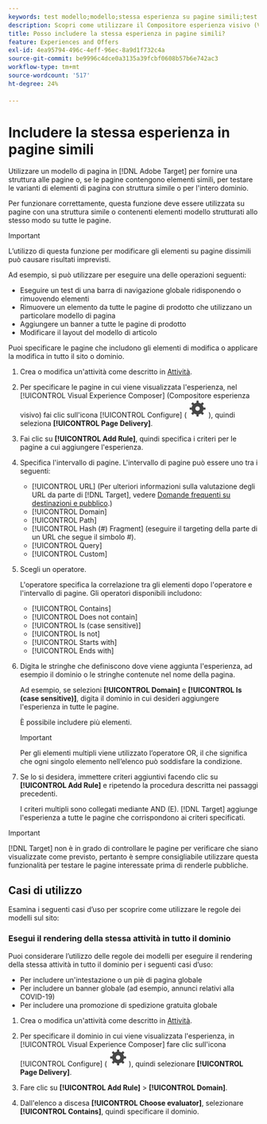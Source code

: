 ```yaml
---
keywords: test modello;modello;stessa esperienza su pagine simili;test template
description: Scopri come utilizzare il Compositore esperienza visivo (VEC) di Adobe [!DNL Target] per includere la stessa esperienza in più pagine con struttura simile o contenenti gli stessi elementi modello.
title: Posso includere la stessa esperienza in pagine simili?
feature: Experiences and Offers
exl-id: 4ea95794-496c-4eff-96ec-8a9d1f732c4a
source-git-commit: be9996c4dce0a3135a39fcbf0608b57b6e742ac3
workflow-type: tm+mt
source-wordcount: '517'
ht-degree: 24%

---
```


# Includere la stessa esperienza in pagine simili

Utilizzare un modello di pagina in [!DNL Adobe Target] per fornire una struttura alle pagine o, se le pagine contengono elementi simili, per testare le varianti di elementi di pagina con struttura simile o per l&#39;intero dominio.

Per funzionare correttamente, questa funzione deve essere utilizzata su pagine con una struttura simile o contenenti elementi modello strutturati allo stesso modo su tutte le pagine.

>[!IMPORTANT]
>
>L’utilizzo di questa funzione per modificare gli elementi su pagine dissimili può causare risultati imprevisti.

Ad esempio, si può utilizzare per eseguire una delle operazioni seguenti:

* Eseguire un test di una barra di navigazione globale ridisponendo o rimuovendo elementi
* Rimuovere un elemento da tutte le pagine di prodotto che utilizzano un particolare modello di pagina
* Aggiungere un banner a tutte le pagine di prodotto
* Modificare il layout del modello di articolo

Puoi specificare le pagine che includono gli elementi di modifica o applicare la modifica in tutto il sito o dominio.

1. Crea o modifica un&#39;attività come descritto in [Attività](/help/main/c-activities/activities.md#concept_D317A95A1AB54674BA7AB65C7985BA03).

1. Per specificare le pagine in cui viene visualizzata l&#39;esperienza, nel [!UICONTROL Visual Experience Composer] (Compositore esperienza visivo) fai clic sull&#39;icona [!UICONTROL Configure] ( ![icona Configura](/help/main/assets/icons/Setting.svg) ), quindi seleziona **[!UICONTROL Page Delivery]**.

1. Fai clic su **[!UICONTROL Add Rule]**, quindi specifica i criteri per le pagine a cui aggiungere l&#39;esperienza.

1. Specifica l&#39;intervallo di pagine. L&#39;intervallo di pagine può essere uno tra i seguenti:

   * [!UICONTROL URL] (Per ulteriori informazioni sulla valutazione degli URL da parte di [!DNL Target], vedere [Domande frequenti su destinazioni e pubblico](/help/main/c-target/c-troubleshooting-targets-and-audiences/troubleshooting-targets-and-audiences.md).)
   * [!UICONTROL Domain]
   * [!UICONTROL Path]
   * [!UICONTROL Hash (#) Fragment] (eseguire il targeting della parte di un URL che segue il simbolo #).
   * [!UICONTROL Query]
   * [!UICONTROL Custom]

1. Scegli un operatore.

   L&#39;operatore specifica la correlazione tra gli elementi dopo l&#39;operatore e l&#39;intervallo di pagine. Gli operatori disponibili includono:

   * [!UICONTROL Contains]
   * [!UICONTROL Does not contain]
   * [!UICONTROL Is (case sensitive)]
   * [!UICONTROL Is not]
   * [!UICONTROL Starts with]
   * [!UICONTROL Ends with]

1. Digita le stringhe che definiscono dove viene aggiunta l&#39;esperienza, ad esempio il dominio o le stringhe contenute nel nome della pagina.

   Ad esempio, se selezioni **[!UICONTROL Domain]** e **[!UICONTROL Is (case sensitive)]**, digita il dominio in cui desideri aggiungere l&#39;esperienza in tutte le pagine.

   È possibile includere più elementi.

   >[!IMPORTANT]
   >
   >Per gli elementi multipli viene utilizzato l’operatore OR, il che significa che ogni singolo elemento nell’elenco può soddisfare la condizione.

1. Se lo si desidera, immettere criteri aggiuntivi facendo clic su **[!UICONTROL Add Rule]** e ripetendo la procedura descritta nei passaggi precedenti.

   I criteri multipli sono collegati mediante AND (E). [!DNL Target] aggiunge l&#39;esperienza a tutte le pagine che corrispondono ai criteri specificati.

>[!IMPORTANT]
>
> [!DNL Target] non è in grado di controllare le pagine per verificare che siano visualizzate come previsto, pertanto è sempre consigliabile utilizzare questa funzionalità per testare le pagine interessate prima di renderle pubbliche.

## Casi di utilizzo

Esamina i seguenti casi d’uso per scoprire come utilizzare le regole dei modelli sul sito:

### Esegui il rendering della stessa attività in tutto il dominio

Puoi considerare l’utilizzo delle regole dei modelli per eseguire il rendering della stessa attività in tutto il dominio per i seguenti casi d’uso:

* Per includere un&#39;intestazione o un piè di pagina globale
* Per includere un banner globale (ad esempio, annunci relativi alla COVID-19)
* Per includere una promozione di spedizione gratuita globale

1. Crea o modifica un&#39;attività come descritto in [Attività](/help/main/c-activities/activities.md#concept_D317A95A1AB54674BA7AB65C7985BA03).

1. Per specificare il dominio in cui viene visualizzata l&#39;esperienza, in [!UICONTROL Visual Experience Composer] fare clic sull&#39;icona [!UICONTROL Configure] ( ![icona Configura](/help/main/assets/icons/Setting.svg) ), quindi selezionare **[!UICONTROL Page Delivery]**.

1. Fare clic su **[!UICONTROL Add Rule]** > **[!UICONTROL Domain]**.

1. Dall&#39;elenco a discesa **[!UICONTROL Choose evaluator]**, selezionare **[!UICONTROL Contains]**, quindi specificare il dominio.
